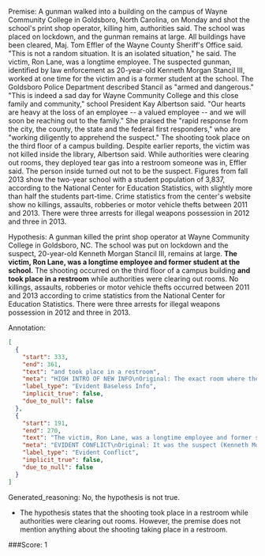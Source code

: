 
Premise:
A gunman walked into a building on the campus of Wayne Community College in Goldsboro, North Carolina, on Monday and shot the school's print shop operator, killing him, authorities said. The school was placed on lockdown, and the gunman remains at large. All buildings have been cleared, Maj. Tom Effler of the Wayne County Sheriff's Office said. "This is not a random situation. It is an isolated situation," he said. The victim, Ron Lane, was a longtime employee. The suspected gunman, identified by law enforcement as 20-year-old Kenneth Morgan Stancil III, worked at one time for the victim and is a former student at the school. The Goldsboro Police Department described Stancil as "armed and dangerous." "This is indeed a sad day for Wayne Community College and this close family and community," school President Kay Albertson said. "Our hearts are heavy at the loss of an employee -- a valued employee -- and we will soon be reaching out to the family." She praised the "rapid response from the city, the county, the state and the federal first responders," who are "working diligently to apprehend the suspect." The shooting took place on the third floor of a campus building. Despite earlier reports, the victim was not killed inside the library, Albertson said. While authorities were clearing out rooms, they deployed tear gas into a restroom someone was in, Effler said. The person inside turned out not to be the suspect. Figures from fall 2013 show the two-year school with a student population of 3,837, according to the National Center for Education Statistics, with slightly more than half the students part-time. Crime statistics from the center's website show no killings, assaults, robberies or motor vehicle thefts between 2011 and 2013. There were three arrests for illegal weapons possession in 2012 and three in 2013.


Hypothesis:
A gunman killed the print shop operator at Wayne Community College in Goldsboro, NC. The school was put on lockdown and the suspect, 20-year-old Kenneth Morgan Stancil III, remains at large. **The victim, Ron Lane, was a longtime employee and former student at the school.** The shooting occurred on the third floor of a campus building **and took place in a restroom** while authorities were clearing out rooms. No killings, assaults, robberies or motor vehicle thefts occurred between 2011 and 2013 according to crime statistics from the National Center for Education Statistics. There were three arrests for illegal weapons possession in 2012 and three in 2013.

Annotation:
```json
[
  {
    "start": 333,
    "end": 361,
    "text": "and took place in a restroom",
    "meta": "HIGH INTRO OF NEW INFO\nOriginal: The exact room where the shooting happened is not mentioned. \nGenerative: \"... and took place in a restroom...\"",
    "label_type": "Evident Baseless Info",
    "implicit_true": false,
    "due_to_null": false
  },
  {
    "start": 191,
    "end": 270,
    "text": "The victim, Ron Lane, was a longtime employee and former student at the school.",
    "meta": "EVIDENT CONFLICT\nOriginal: It was the suspect (Kenneth Morgan Stancil III) who is the a former student at the school. Not the victim. \nGenerative: \"The victim, Ron Lane...and former student at the school.\" ",
    "label_type": "Evident Conflict",
    "implicit_true": false,
    "due_to_null": false
  }
]
```

Generated_reasoning:
No, the hypothesis is not true. 
- The hypothesis states that the shooting took place in a restroom while authorities were clearing out rooms. However, the premise does not mention anything about the shooting taking place in a restroom.

###Score:
1
